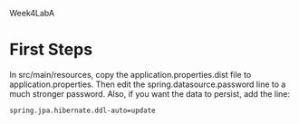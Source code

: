 Week4LabA

# First Steps

In src/main/resources, copy the application.properties.dist file to application.properties. Then edit the spring.datasource.password line to a much stronger password. Also, if you want the data to persist, add the line:

```
spring.jpa.hibernate.ddl-auto=update
```
